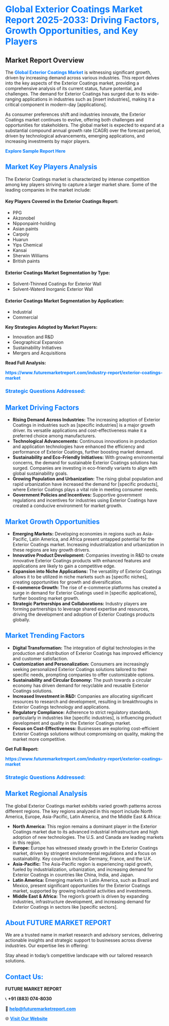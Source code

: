 <h1 style="color: #007BFF;">Global Exterior Coatings Market Report 2025-2033: Driving Factors, Growth Opportunities, and Key Players</h1>

<section id="overview">
<h2>Market Report Overview</h2>
<p>The <a href="https://www.futuremarketreport.com/industry-report/exterior-coatings-market" style="color: #007BFF; text-decoration: none;"><strong>Global Exterior Coatings Market</strong></a> is witnessing significant growth, driven by increasing demand across various industries. This report delves into the key aspects of the Exterior Coatings market, providing a comprehensive analysis of its current status, future potential, and challenges. The demand for Exterior Coatings has surged due to its wide-ranging applications in industries such as [insert industries], making it a critical component in modern-day [applications].</p>
<p>As consumer preferences shift and industries innovate, the Exterior Coatings market continues to evolve, offering both challenges and opportunities for stakeholders. The global market is expected to expand at a substantial compound annual growth rate (CAGR) over the forecast period, driven by technological advancements, emerging applications, and increasing investments by major players.</p>
</section>

<section id="overview">
<p><a href="https://www.futuremarketreport.com/request-sample/reportId=50532" style="color: #007BFF; text-decoration: none;"><strong>Explore Sample Report Here</strong></a></p>
</section>

<section id="key-players">
<h2 style="color: #007BFF;">Market Key Players Analysis</h2>
<p>The Exterior Coatings market is characterized by intense competition among key players striving to capture a larger market share. Some of the leading companies in the market include:</p>
<h4>Key Players Covered in the Exterior Coatings Report:</h4>
<ul><li>PPG</li><li>Akzonobel</li><li>Nipponpaint-holding</li><li>Asian paints</li><li>Carpoly</li><li>Huarun</li><li>Yips Chemical</li><li>Kansai</li><li>Sherwin Williams</li><li>British paints</li></ul>
<h4>Exterior Coatings Market Segmentation by Type:</h4>
<ul><li>Solvent-Thinned Coatings for Exterior Wall</li><li>Solvent-Waterd Inorganic Exterior Wall</li></ul>

<h4>Exterior Coatings Market Segmentation by Application:</h4>
<ul><li>Industrial</li><li>Commercial</li></ul>
<p><strong>Key Strategies Adopted by Market Players:</strong></p>
<ul>
<li>Innovation and R&D</li>
<li>Geographical Expansion</li>
<li>Sustainability Initiatives</li>
<li>Mergers and Acquisitions</li>
</ul>
</section>

<section>
<p><strong>Read Full Analysis: </strong></p><a href="https://www.futuremarketreport.com/industry-report/exterior-coatings-market" style="color: #007BFF; text-decoration: none;"><strong>https://www.futuremarketreport.com/industry-report/exterior-coatings-market</strong></a>
<h3 style="color: #007BFF;">Strategic Questions Addressed:</h3>
</section>

<section id="driving-factors">
<h2 style="color: #007BFF;">Market Driving Factors</h2>
<ul>
<li><strong>Rising Demand Across Industries:</strong> The increasing adoption of Exterior Coatings in industries such as [specific industries] is a major growth driver. Its versatile applications and cost-effectiveness make it a preferred choice among manufacturers.</li>
<li><strong>Technological Advancements:</strong> Continuous innovations in production and application technologies have enhanced the efficiency and performance of Exterior Coatings, further boosting market demand.</li>
<li><strong>Sustainability and Eco-Friendly Initiatives:</strong> With growing environmental concerns, the demand for sustainable Exterior Coatings solutions has surged. Companies are investing in eco-friendly variants to align with global sustainability goals.</li>
<li><strong>Growing Population and Urbanization:</strong> The rising global population and rapid urbanization have increased the demand for [specific products], where Exterior Coatings plays a vital role in meeting consumer needs.</li>
<li><strong>Government Policies and Incentives:</strong> Supportive government regulations and incentives for industries using Exterior Coatings have created a conducive environment for market growth.</li>
</ul>
</section>

<section id="growth-opportunities">
<h2 style="color: #007BFF;">Market Growth Opportunities</h2>
<ul>
<li><strong>Emerging Markets:</strong> Developing economies in regions such as Asia-Pacific, Latin America, and Africa present untapped potential for the Exterior Coatings market. Increasing industrialization and urbanization in these regions are key growth drivers.</li>
<li><strong>Innovative Product Development:</strong> Companies investing in R&D to create innovative Exterior Coatings products with enhanced features and applications are likely to gain a competitive edge.</li>
<li><strong>Expansion into Niche Applications:</strong> The versatility of Exterior Coatings allows it to be utilized in niche markets such as [specific niches], creating opportunities for growth and diversification.</li>
<li><strong>E-commerce Growth:</strong> The rise of e-commerce platforms has created a surge in demand for Exterior Coatings used in [specific applications], further boosting market growth.</li>
<li><strong>Strategic Partnerships and Collaborations:</strong> Industry players are forming partnerships to leverage shared expertise and resources, driving the development and adoption of Exterior Coatings products globally.</li>
</ul>
</section>

<section id="trending-factors">
<h2 style="color: #007BFF;">Market Trending Factors</h2>
<ul>
<li><strong>Digital Transformation:</strong> The integration of digital technologies in the production and distribution of Exterior Coatings has improved efficiency and customer satisfaction.</li>
<li><strong>Customization and Personalization:</strong> Consumers are increasingly seeking personalized Exterior Coatings solutions tailored to their specific needs, prompting companies to offer customizable options.</li>
<li><strong>Sustainability and Circular Economy:</strong> The push towards a circular economy has driven demand for recyclable and reusable Exterior Coatings solutions.</li>
<li><strong>Increased Investment in R&D:</strong> Companies are allocating significant resources to research and development, resulting in breakthroughs in Exterior Coatings technology and applications.</li>
<li><strong>Regulatory Compliance:</strong> Adherence to strict regulatory standards, particularly in industries like [specific industries], is influencing product development and quality in the Exterior Coatings market.</li>
<li><strong>Focus on Cost-Effectiveness:</strong> Businesses are exploring cost-efficient Exterior Coatings solutions without compromising on quality, making the market more competitive.</li>
</ul>
</section>

<section>
<p><strong>Get Full Report: </strong></p><a href="https://www.futuremarketreport.com/industry-report/exterior-coatings-market" style="color: #007BFF; text-decoration: none;"><strong>https://www.futuremarketreport.com/industry-report/exterior-coatings-market</strong></a>
<h3 style="color: #007BFF;">Strategic Questions Addressed:</h3>
</section>


<section id="regional-analysis">
<h2 style="color: #007BFF;">Market Regional Analysis</h2>
<p>The global Exterior Coatings market exhibits varied growth patterns across different regions. The key regions analyzed in this report include North America, Europe, Asia-Pacific, Latin America, and the Middle East & Africa:</p>
<ul>
<li><strong>North America:</strong> This region remains a dominant player in the Exterior Coatings market due to its advanced industrial infrastructure and high adoption of new technologies. The U.S. and Canada are leading markets in this region.</li>
<li><strong>Europe:</strong> Europe has witnessed steady growth in the Exterior Coatings market, driven by stringent environmental regulations and a focus on sustainability. Key countries include Germany, France, and the U.K.</li>
<li><strong>Asia-Pacific:</strong> The Asia-Pacific region is experiencing rapid growth, fueled by industrialization, urbanization, and increasing demand for Exterior Coatings in countries like China, India, and Japan.</li>
<li><strong>Latin America:</strong> Emerging markets in Latin America, such as Brazil and Mexico, present significant opportunities for the Exterior Coatings market, supported by growing industrial activities and investments.</li>
<li><strong>Middle East & Africa:</strong> The region’s growth is driven by expanding industries, infrastructure development, and increasing demand for Exterior Coatings in sectors like [specific sectors].</li>
</ul>
</section>

<footer>
<h2 style="color: #007BFF;">About FUTURE MARKET REPORT</h2>
<p>We are a trusted name in market research and advisory services, delivering actionable insights and strategic support to businesses across diverse industries. Our expertise lies in offering:</p>

<p>Stay ahead in today’s competitive landscape with our tailored research solutions.</p>

<h2 style="color: #007BFF;">Contact Us:</h2>
<p><strong>FUTURE MARKET REPORT</strong></p>
<p>📞 <strong>+91 (883) 074-8030</strong></p>
<p>📧 <strong><a href="mailto:help@futuremarketreport.com" style="color: #007BFF;">help@futuremarketreport.com</a></strong></p>
<p>🌐 <strong><a href="https://www.futuremarketreport.com/" style="color: #007BFF;">Visit Our Website</a></strong></p>
</footer>